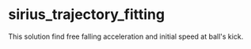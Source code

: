 # sirius_trajectory_fitting
This solution find free falling acceleration and initial speed at ball's kick.
